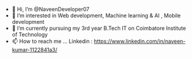 - 👋 Hi, I’m @NaveenDeveloper07
- 👀 I’m interested in Web development, Machine learning & AI , Mobile development
- 🌱 I’m currently pursuing my 3rd year B.Tech IT on Coimbatore Institute of Technology
- 📫 How to reach me ... Linkedin : https://www.linkedin.com/in/naveen-kumar-1122841a3/ 

<!---
NaveenDeveloper07/NaveenDeveloper07 is a ✨ special ✨ repository because its `README.md` (this file) appears on your GitHub profile.
You can click the Preview link to take a look at your changes.
--->
